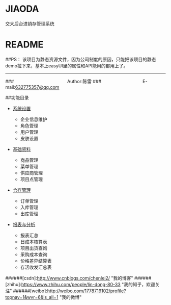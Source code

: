 # JIAODA
交大后台进销存管理系统

README
======================================================
##PS：
该项目为静态资源文件，因为公司制度的原因，只能把该项目的静态demo拉下来，基本上easyUI里的属性和API能用的都用上了。

****
###　　　　　　　　　　　　Author:陈雷
###　　　　　　　　　 E-mail:632775357@qq.com





##功能目录

* [系统设置](#文本)
    * 企业信息维护
    * 角色管理
    * 用户管理
    * 皮肤设置
   
* [基础资料](#图片)
    * 商品管理
    * 菜单管理
    * 供应商管理
    * 项目点管理
* [仓存管理](#链接) 
    * 订单管理
    * 入库管理
    * 出库管理
* [报表与分析](#链接) 
    * 报表汇总
    * 日成本核算表
    * 项目出货查询
    * 采购成本查询
    * 价格差异结算表
    * 存活收发汇总表

######[csdn]:http://www.cnblogs.com/chenlei2/ "我的博客"
######[zhihu]:https://www.zhihu.com/people/lin-dong-80-33 "我的知乎，欢迎关注"
######[weibo]:http://weibo.com/1778719102/profile?topnav=1&wvr=6&is_all=1 "我的微博"






